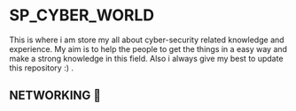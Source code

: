 # SP_CYBER_WORLD
This is where i am store my all about cyber-security related knowledge and experience. My aim is to help the people to get the things in a easy way and make a strong knowledge in this field. Also i always give my best to update this repository :) . 

## NETWORKING :open_book:
